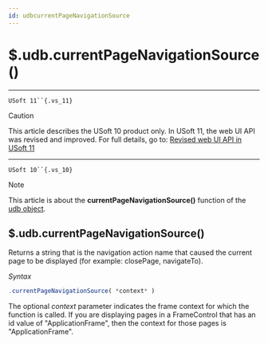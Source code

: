 ```yaml
---
id: udbcurrentPageNavigationSource
---
```


# $.udb.currentPageNavigationSource()



----

`USoft 11``{.vs_11}`

> [!CAUTION]
> This article describes the USoft 10 product only.
> In USoft 11, the web UI API was revised and improved. For full details, go to:
> [Revised web UI API in USoft 11](/docs/Web%20and%20app%20UIs/UDB%20udb/Revised%20web%20UI%20API%20in%20USoft%2011.md)

----

`USoft 10``{.vs_10}`

> [!NOTE]
> This article is about the **currentPageNavigationSource()** function of the [udb object](/docs/Web%20and%20app%20UIs/UDB%20udb).

## **$.udb.currentPageNavigationSource()**

Returns a string that is the navigation action name that caused the current page to be displayed (for example: closePage, navigateTo).

*Syntax*

```js
.currentPageNavigationSource( *context* )
```

The optional *context* parameter indicates the frame context for which the function is called. If you are displaying pages in a FrameControl that has an id value of "ApplicationFrame", then the context for those pages is "ApplicationFrame".